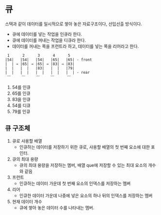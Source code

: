 # 큐
<p>스택과 같이 데이터를 일시적으로 쌓아 놓은 자료구조이다, 선입선출 방식이다.</p>

- 큐에 데이터를 넣는 작업을 인큐라 한다.
- 큐에 데이터를 꺼내는 작업을 디큐라 한다.
- 데이터를 꺼내는 쪽을 프런트라 하고, 데이터를 넣는 쪽을 리어라고 한다.

```
 1      2      3      4      5
|54|   |54|   |54|   |65|   |65| - front
|  | → |65| → |65| → |83| → |83|
|  |   |  |   |83|   |  |   |79|
|  |   |  |   |  |   |  |   |  | - rear
 ﹋     ﹋     ﹋     ﹋      ﹋  
```

1. 54를 인큐
2. 65를 인큐
3. 83을 인큐
4. 54를 디큐
5. 79를 인큐

## 큐 구조체
1. 큐로 사용할 배열
    - 인큐하는 데이터를 저장하기 위한 큐로, 사용할 배열의 첫 번째 요소에 대한 포인터.
2. 큐의 최대 용량
    - 큐의 최대 용량을 저장하는 멤버, 배열 que에 저장할 수 있는 최대 요소의 개수와 같음
3. 프런트
    - 인큐하는 데이터 가운데 첫 번째 요소의 인덱스를 저장하는 멤버
4. 리어
    - 인큐한 데이터 가운데 나중에 넣은 요소의 하나 뒤의 인덱스를 저장하는 멤버
5. 현재 데이터 개수
    - 큐에 쌓아 놓은 데이터 수를 나타내는 멤버.